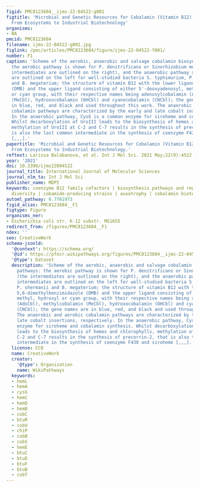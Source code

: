 ```yaml
---
figid: PMC8123684__ijms-22-04522-g001
figtitle: 'Microbial and Genetic Resources for Cobalamin (Vitamin B12) Biosynthesis:
  From Ecosystems to Industrial Biotechnology'
organisms:
- NA
pmcid: PMC8123684
filename: ijms-22-04522-g001.jpg
figlink: /pmc/articles/PMC8123684/figure/ijms-22-04522-f001/
number: F1
caption: 'Scheme of the aerobic, anaerobic and salvage cobalamin biosynthetic pathways:
  the aerobic pathway is shown for P. denitrificans or Sinorhizobium meliloti (the
  intermediates are outlined on the right), and the anaerobic pathway and its intermediates
  are outlined on the left for well-studied bacteria S. typhimurium, P. shermanii
  and B. megaterium; the structure of vitamin B12 with the lower ligand 5,6-dimethylbenzimidazole
  (DMB) and the upper ligand consisting of either 5′-deoxyadenosyl, methyl, hydroxyl
  or cyan group, with their respective names being adenosylcobalamin (AdoCbl), methylcobalamin
  (MeCbl), hydroxocobalamin (OHCbl) and cyanocobalamin (CNCbl); the gene names are
  in blue, red, and black and used throughout this work. The anaerobic and aerobic
  cobalamin pathways are characterized by the early and late cobalt insertions, respectively.
  In the anaerobic pathway, CysG is a common enzyme for siroheme and cobalamin synthesis.
  Whilst decarboxylation of UroIII leads to the biosynthesis of hemes and chlorophylls,
  methylation of UroIII at C-2 and C-7 results in the synthesis of precorrin-2, that
  is also the last common intermediate in the synthesis of coenzyme F430 and siroheme
  [,,,].'
papertitle: 'Microbial and Genetic Resources for Cobalamin (Vitamin B12) Biosynthesis:
  From Ecosystems to Industrial Biotechnology.'
reftext: Larissa Balabanova, et al. Int J Mol Sci. 2021 May;22(9):4522.
year: '2021'
doi: 10.3390/ijms22094522
journal_title: International Journal of Molecular Sciences
journal_nlm_ta: Int J Mol Sci
publisher_name: MDPI
keywords: coenzyme B12 family cofactors | biosynthesis pathways and regulation | genetic
  diversity | cobamide-producing strains | auxotrophy | cobalamin biotechnology
automl_pathway: 0.7761973
figid_alias: PMC8123684__F1
figtype: Figure
organisms_ner:
- Escherichia coli str. K-12 substr. MG1655
redirect_from: /figures/PMC8123684__F1
ndex: ''
seo: CreativeWork
schema-jsonld:
  '@context': https://schema.org/
  '@id': https://pfocr.wikipathways.org/figures/PMC8123684__ijms-22-04522-g001.html
  '@type': Dataset
  description: 'Scheme of the aerobic, anaerobic and salvage cobalamin biosynthetic
    pathways: the aerobic pathway is shown for P. denitrificans or Sinorhizobium meliloti
    (the intermediates are outlined on the right), and the anaerobic pathway and its
    intermediates are outlined on the left for well-studied bacteria S. typhimurium,
    P. shermanii and B. megaterium; the structure of vitamin B12 with the lower ligand
    5,6-dimethylbenzimidazole (DMB) and the upper ligand consisting of either 5′-deoxyadenosyl,
    methyl, hydroxyl or cyan group, with their respective names being adenosylcobalamin
    (AdoCbl), methylcobalamin (MeCbl), hydroxocobalamin (OHCbl) and cyanocobalamin
    (CNCbl); the gene names are in blue, red, and black and used throughout this work.
    The anaerobic and aerobic cobalamin pathways are characterized by the early and
    late cobalt insertions, respectively. In the anaerobic pathway, CysG is a common
    enzyme for siroheme and cobalamin synthesis. Whilst decarboxylation of UroIII
    leads to the biosynthesis of hemes and chlorophylls, methylation of UroIII at
    C-2 and C-7 results in the synthesis of precorrin-2, that is also the last common
    intermediate in the synthesis of coenzyme F430 and siroheme [,,,].'
  license: CC0
  name: CreativeWork
  creator:
    '@type': Organization
    name: WikiPathways
  keywords:
  - hemL
  - hemA
  - cysG
  - hemC
  - hemD
  - hemB
  - cobC
  - btuR
  - cobU
  - chiP
  - cobB
  - cobS
  - hemE
  - btuC
  - btuD
  - btuF
  - btuB
  - cobT
---
```

